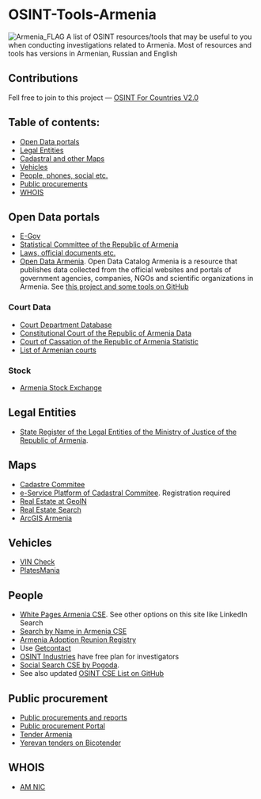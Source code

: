 # OSINT-Tools-Armenia
<img src="https://cdn.britannica.com/11/4711-050-21AC717B/Flag-Armenia.jpg" alt="Armenia_FLAG"/>
A list of OSINT resources/tools that may be useful to you when conducting investigations related to Armenia. Most of resources and tools has versions in Armenian, Russian and English

## Contributions
Fell free to join to this project — [OSINT For Countries V2.0](https://github.com/paulpogoda/OSINT-for-countries-V2.0)

## Table of contents:
 - [Open Data portals](#open-data-portals)
 - [Legal Entities](#legal-entities)
 - [Cadastral and other Maps](#maps)
 - [Vehicles](#vehicles)
 - [People, phones, social etc.](#people)
 - [Public procurements](#public-procurement)
 - [WHOIS](#whois)

## Open Data portals
- [E-Gov](https://www.e-gov.am/en/)
- [Statistical Committee of the Republic of Armenia](https://armstat.am/en/)
- [Laws, official documents etc.](https://www.arlis.am)
- [Open Data Armenia](https://data.opendata.am/dataset/). Open Data Catalog Armenia is a resource that publishes data collected from the official websites and portals of government agencies, companies, NGOs and scientific organizations in Armenia. See [this project and some tools on GitHub](https://github.com/opendataam)
### Court Data
- [Court Department Database](https://datalex.am)
- [Constitutional Court of the Republic of Armenia Data](https://www.concourt.am/en/decisions/advanced-search)
- [Court of Cassation of the Republic of Armenia Statistic](https://cassationcourt.am/en/report)
- [List of Armenian courts](https://www.lexadin.nl/wlg/courts/nofr/oeur/lxctarm.htm)
### Stock
- [Armenia Stock Exchange](https://amx.am/en)
## Legal Entities
- [State Register of the Legal Entities of the Ministry of Justice of the Republic of Armenia](https://www.e-register.am/en/). 

## Maps
- [Cadastre Commitee](https://www.cadastre.am/en/land_balance)
- [e-Service Platform of Cadastral Commitee](https://www.e-cadastre.am/en/customer/login/map/1). Registration required
- [Real Estate at GeoIN](https://geoln.com/ru/real-estate/armenia/on-map)
- [Real Estate Search](https://calibri.am/search-on-the-map/)
- [ArcGIS Armenia](https://open-data-portal-of-armenia-mnp-am.hub.arcgis.com/search?collection=Document)

## Vehicles
- [VIN Check](https://vehicles.customs.am)
- [PlatesMania](https://platesmania.com/am/search#google_vignette)

## People 
- [White Pages Armenia CSE](https://whitepages.am). See other options on this site like LinkedIn Search
- [Search by Name in Armenia CSE](https://phonebookoftheworld.com/armenia/)
- [Armenia Adoption Reunion Registry](https://www.adopted.com/country/armenia.html)
- Use [Getcontact](https://getcontact.com)
- [OSINT Industries](https://vehicles.customs.am) have free plan for investigators
- [Social Search CSE by Pogoda](https://cse.google.com/cse?cx=029ffbc44aa3946cb#gsc.tab=0). 
- See also updated [OSINT CSE List on GitHub](https://github.com/paulpogoda/OSINT-CSE)


## Public procurement
- [Public procurements and reports](https://armeps.am/ppcm/public/reports#/home)
- [Public procurement Portal](https://gnumner.minfin.am/ru/page/obyavlenie_i_priglashenie_na_otkrytyi_konkurs/)
- [Tender Armenia](https://www.tender.am/ru/)
- [Yerevan tenders on Bicotender](https://www.bicotender.ru/catalog/by-region/armeniya_erevan/)

## WHOIS
- [AM NIC](https://www.amnic.net/whois/)
